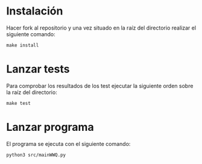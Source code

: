 # Instalación
Hacer fork al repositorio y una vez situado en la raíz del  directorio realizar el siguiente comando:

~~~~
make install
~~~~

# Lanzar tests
Para comprobar los resultados de los test ejecutar la siguiente orden sobre la raíz del directorio:

~~~~
make test
~~~~

# Lanzar programa
El programa se ejecuta con el siguiente comando:

~~~~
python3 src/mainWWQ.py
~~~~
